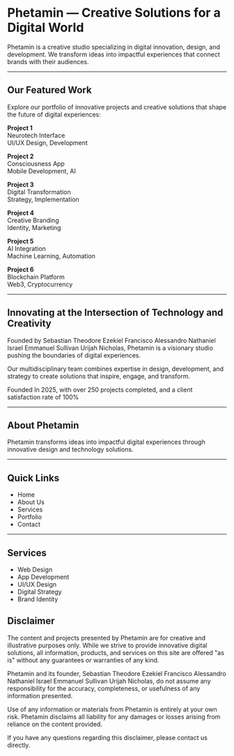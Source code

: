 # Phetamin — Creative Solutions for a Digital World

Phetamin is a creative studio specializing in digital innovation, design, and development. We transform ideas into impactful experiences that connect brands with their audiences.

---

## Our Featured Work

Explore our portfolio of innovative projects and creative solutions that shape the future of digital experiences:

**Project 1**  
Neurotech Interface  
UI/UX Design, Development

**Project 2**  
Consciousness App  
Mobile Development, AI

**Project 3**  
Digital Transformation  
Strategy, Implementation

**Project 4**  
Creative Branding  
Identity, Marketing

**Project 5**  
AI Integration  
Machine Learning, Automation

**Project 6**  
Blockchain Platform  
Web3, Cryptocurrency

---

## Innovating at the Intersection of Technology and Creativity

Founded by Sebastian Theodore Ezekiel Francisco Alessandro Nathaniel Israel Emmanuel Sullivan Urijah Nicholas, Phetamin is a visionary studio pushing the boundaries of digital experiences.

Our multidisciplinary team combines expertise in design, development, and strategy to create solutions that inspire, engage, and transform.

 Founded In 2025, with over 250 projects completed, and a client satisfaction rate of 100%   

---

## About Phetamin

Phetamin transforms ideas into impactful digital experiences through innovative design and technology solutions.

---

## Quick Links

- Home  
- About Us  
- Services  
- Portfolio  
- Contact

---

## Services

- Web Design  
- App Development  
- UI/UX Design  
- Digital Strategy  
- Brand Identity

## Disclaimer

The content and projects presented by Phetamin are for creative and illustrative purposes only. While we strive to provide innovative digital solutions, all information, products, and services on this site are offered "as is" without any guarantees or warranties of any kind.

Phetamin and its founder, Sebastian Theodore Ezekiel Francisco Alessandro Nathaniel Israel Emmanuel Sullivan Urijah Nicholas, do not assume any responsibility for the accuracy, completeness, or usefulness of any information presented.

Use of any information or materials from Phetamin is entirely at your own risk. Phetamin disclaims all liability for any damages or losses arising from reliance on the content provided.

If you have any questions regarding this disclaimer, please contact us directly.

